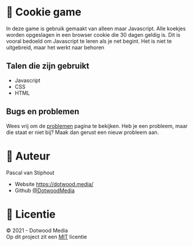 # 🍪 Cookie game
In deze game is gebruik gemaakt van alleen maar Javascript. Alle koekjes worden opgeslagen in een browser cookie die 30 dagen geldig is.
Dit is vooral bedoeld om Javascript te leren als je net begint. Het is niet te uitgebreid, maar het werkt naar behoren

## Talen die zijn gebruikt
- Javascript
- CSS
- HTML

## Bugs en problemen
Wees vrij om de <a href="https://github.com/DotwoodMedia/cookiegame/issues">problemen</a> pagina te bekijken. 
Heb je een probleem, maar die staat er niet bij? Maak dan gerust een nieuw probleem aan.

# 👤 Auteur
Pascal van Stiphout
- Website <a href="https://dotwood.media/">https://dotwood.media/</a>
- Github <a href="https://github.com/DotwoodMedia">@DotwoodMedia</a>

# 📑 Licentie
© 2021 - Dotwood Media <br>
Op dit project zit een <a href="https://github.com/DotwoodMedia/cookiegame/blob/main/LICENSE">MIT</a> licentie
